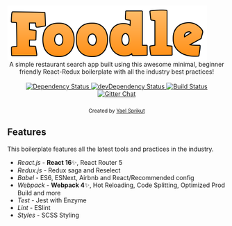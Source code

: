 <img src="https://raw.githubusercontent.com/yaelsprikut/restaurant-spa/master/app/components/Header/images/FOODLE-2.png" alt="foodle banner" align="center" />

<br />

<div align="center">A simple restaurant search app built using this awesome minimal, beginner friendly React-Redux boilerplate with all the industry best practices!</div>

<br />

<div align="center">
  <!-- Dependency Status -->
  <a href="https://david-dm.org/yaelsprikut/restaurant-spa">
    <img src="https://david-dm.org/yaelsprikut/restaurant-spa.svg" alt="Dependency Status" />
  </a>
  <!-- devDependency Status -->
  <a href="https://david-dm.org/yaelsprikut/restaurant-spa#info=devDependencies">
    <img src="https://david-dm.org/yaelsprikut/restaurant-spa/dev-status.svg" alt="devDependency Status" />
  </a>
  <!-- Build Status -->
  <a href="https://travis-ci.org/yaelsprikut/restaurant-spa">
    <img src="https://travis-ci.org/yaelsprikut/restaurant-spa.svg" alt="Build Status" />
  </a>
  <!-- Gitter -->
  <a href="https://gitter.im/yaelsprikut/restaurant-spa">
    <img src="https://camo.githubusercontent.com/54dc79dc7da6b76b17bc8013342da9b4266d993c/68747470733a2f2f6261646765732e6769747465722e696d2f6d78737462722f72656163742d626f696c6572706c6174652e737667" alt="Gitter Chat" />
  </a>
</div>

<br />

<div align="center">
  <sub>Created by <a href="http://yael.co">Yael Sprikut</a></sub>
</div>


## Features

This boilerplate features all the latest tools and practices in the industry.

- _React.js_ - **React 16**✨, React Router 5
- _Redux.js_ - Redux saga and Reselect
- _Babel_ - ES6, ESNext, Airbnb and React/Recommended config
- _Webpack_ - **Webpack 4**✨, Hot Reloading, Code Splitting, Optimized Prod Build and more
- _Test_ - Jest with Enzyme
- _Lint_ - ESlint
- _Styles_ - SCSS Styling



